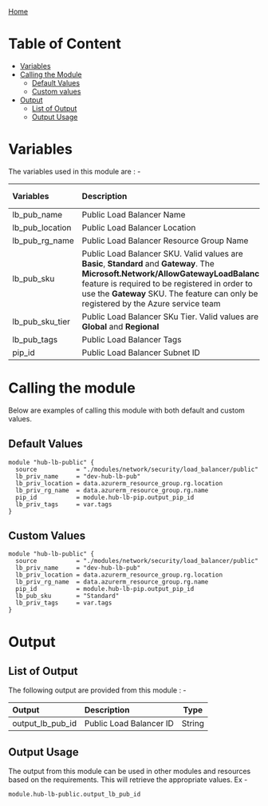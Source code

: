 [Home](../../../../../README.md)

# Table of Content

- [Variables](#variables)
- [Calling the Module](#calling-the-module)
    - [Default Values](#default-values)
    - [Custom values](#custom-values)
- [Output](#output)
    - [List of Output](#list-of-output)
    - [Output Usage](#output-usage)

# Variables

The variables used in this module are : -

| Variables | Description | Type | Required | Default Values |
|:----------|:------------|:----:|:--------:|:--------------:|
| lb_pub_name | Public Load Balancer Name | String | Yes | NA | 
| lb_pub_location | Public Load Balancer Location | String | Yes | NA |
| lb_pub_rg_name | Public Load Balancer Resource Group Name | String | Yes | NA |
| lb_pub_sku | Public Load Balancer SKU. Valid values are **Basic**, **Standard** and **Gateway**. The **Microsoft.Network/AllowGatewayLoadBalancer** feature is required to be registered in order to use the **Gateway** SKU. The feature can only be registered by the Azure service team | String | No | **Basic** |
| lb_pub_sku_tier | Public Load Balancer SKu Tier. Valid values are **Global** and **Regional** | String | No | **Regional** |
| lb_pub_tags | Public Load Balancer Tags | Map | Yes | NA |
| pip_id | Public Load Balancer Subnet ID | String | Yes | NA |

# Calling the module

Below are examples of calling this module with both default and custom values.

## Default Values

```
module "hub-lb-public" {
  source           = "./modules/network/security/load_balancer/public"
  lb_priv_name     = "dev-hub-lb-pub"
  lb_priv_location = data.azurerm_resource_group.rg.location
  lb_priv_rg_name  = data.azurerm_resource_group.rg.name
  pip_id           = module.hub-lb-pip.output_pip_id
  lb_priv_tags     = var.tags
}
```

## Custom Values

```
module "hub-lb-public" {
  source           = "./modules/network/security/load_balancer/public"
  lb_priv_name     = "dev-hub-lb-pub"
  lb_priv_location = data.azurerm_resource_group.rg.location
  lb_priv_rg_name  = data.azurerm_resource_group.rg.name
  pip_id           = module.hub-lb-pip.output_pip_id
  lb_pub_sku       = "Standard"
  lb_priv_tags     = var.tags
}
```

# Output

## List of Output
The following output are provided from this module : -

| Output | Description | Type |
|:------ |:------------|:----:|
| output_lb_pub_id | Public Load Balancer ID | String |

## Output Usage

The output from this module can be used in other modules and resources based on the requirements. This will retrieve the appropriate values. Ex -

```
module.hub-lb-public.output_lb_pub_id
```